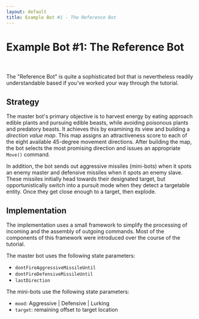 ```yaml
---
layout: default
title: Example Bot #1 - The Reference Bot
---
```

<div id='TutorialDocumentData' data-prev='/tutorial/tutorial_20_bot_10.html' data-next='/tutorial/tutorial_80_example_02.html' />

# Example Bot #1: The Reference Bot

<button class="LoadCodeButton" style="visibility: hidden;" data-url="/tutorial/tutorial_80_example_01_bot.scala">Load into Editor</button>

The "Reference Bot" is quite a sophisticated bot that is nevertheless readily understandable
based if you've worked your way through the tutorial.

## Strategy

The master bot's primary objective is to harvest energy by eating approach edible plants and
pursuing edible beasts, while avoiding poisonous plants and predatory beasts. It achieves this
by examining its view and building a *direction value map*. This map assigns an attractiveness
score to each of the eight available 45-degree movement directions. After building the map,
the bot selects the most promising direction and issues an appropriate `Move()` command.

In addition, the bot sends out aggressive missiles (mini-bots) when it spots an enemy master
and defensive missiles when it spots an enemy slave. These missiles initially head towards
their designated target, but opportunistically switch into a pursuit mode when they detect
a targetable entity. Once they get close enough to a target, then explode.


## Implementation

The implementation uses a small framework to simplify the processing of incoming and the
assembly of outgoing commands. Most of the components of this framework were introduced over
the course of the tutorial.

The master bot uses the following state parameters:

* `dontFireAggressiveMissileUntil`
* `dontFireDefensiveMissileUntil`
* `lastDirection`

The mini-bots use the following state parameters:

* `mood`: Aggressive | Defensive | Lurking
* `target`: remaining offset to target location
